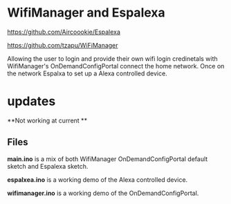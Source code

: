 # WifiManager and Espalexa

https://github.com/Aircoookie/Espalexa

https://github.com/tzapu/WiFiManager

Allowing the user to login and provide their own wifi login credinetals with WifiManager's OnDemandConfigPortal  connect the home network. Once on the network Espalxa to set up a Alexa controlled device.

# updates

 **Not working at current **

## Files 

 **main.ino** is a mix of both WifiManager OnDemandConfigPortal default sketch and Espalexa sketch.
 
 **espalxea.ino** is a working demo of the Alexa controlled device.
 
 **wifimanager.ino** is a working demo of the OnDemandConfigPortal.
 
 
#
